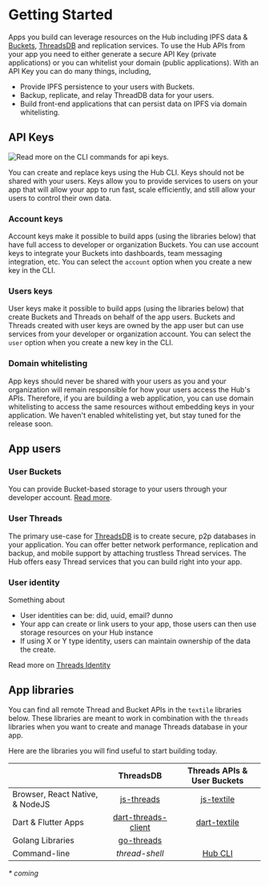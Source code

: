 # Getting Started

Apps you build can leverage resources on the Hub including IPFS data & [Buckets](/hub/buckets), [ThreadsDB](/threads/introduction) and replication services. To use the Hub APIs from your app you need to either generate a secure API Key (private applications) or you can whitelist your domain (public applications). With an API Key you can do many things, including,

* Provide IPFS persistence to your users with Buckets.
* Backup, replicate, and relay ThreadDB data for your users.
* Build front-end applications that can persist data on IPFS via domain whitelisting.

## API Keys

![Read more on the [CLI commands](./cli/tt_keys) for api keys.](/images/tt-cli/tt_keys_create.png)

You can create and replace keys using the Hub CLI. Keys should not be shared with your users. Keys allow you to provide services to users on your app that will allow your app to run fast, scale efficiently, and still allow your users to control their own data.

### Account keys

Account keys make it possible to build apps (using the libraries below) that have full access to developer or organization Buckets. You can use account keys to integrate your Buckets into dashboards, team messaging integration, etc. You can select the `account` option when you create a new key in the CLI.

### Users keys

User keys make it possible to build apps (using the libraries below) that create Buckets and Threads on behalf of the app users. Buckets and Threads created with user keys are owned by the app user but can use services from your developer or organization account. You can select the `user` option when you create a new key in the CLI.

### Domain whitelisting

App keys should never be shared with your users as you and your organization will remain responsible for how your users access the Hub's APIs. Therefore, if you are building a web application, you can use domain whitelisting to access the same resources without embedding keys in your application. We haven't enabled whitelisting yet, but stay tuned for the release soon.

## App users

### User Buckets

You can provide Bucket-based storage to your users through your developer account. [Read more](/hub/buckets#app-user-buckets).

### User Threads

The primary use-case for [ThreadsDB](/threads/introduction) is to create secure, p2p databases in your application. You can offer better network performance, replication and backup, and mobile support by attaching trustless Thread services. The Hub offers easy Thread services that you can build right into your app.

### User identity

Something about

- User identities can be: did, uuid, email? dunno
- Your app can create or link users to your app, those users can then use storage resources on your Hub instance
- If using X or Y type identity, users can maintain ownership of the data the create.

Read more on [Threads Identity](/threads/introduction#identity)

## App libraries

You can find all remote Thread and Bucket APIs in the `textile` libraries below. These libraries are meant to work in combination with the `threads` libraries when you want to create and manage Threads database in your app. 

Here are the libraries you will find useful to start building today.

|                         | ThreadsDB           | Threads APIs & User Buckets      |
|-------------------------|:---------------------:|:-------------------:|
| Browser, React Native, & NodeJS | [js-threads](https://textileio.github.io/js-threads) | [js-textile](https://textileio.github.io/js-textile) |
| Dart & Flutter Apps     | [dart-threads-client](https://textileio.github.io/dart-threads-client) | [dart-textile](https://textileio.github.io/dart-textile) |
| Golang Libraries        | [go-threads](https://godoc.org/github.com/textileio/go-threads)          | |
| Command-line | _thread-shell_       | [Hub CLI](/hub/cli/tt)         |

_* coming_